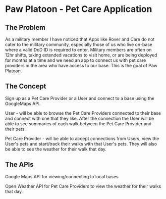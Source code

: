 # Paw Platoon - Pet Care Application

## The Problem

As a military member I have noticed that Apps like Rover and Care do not cater to the military community, especially those of us who live on-base where a valid DoD ID is required to enter.
Military members are often on 12hr shifts, taking extended vacations to visit home, or are being deployed for months at a time and we need an app to connect us with pet care providers in the area who have access to our base. This is the goal of Paw Platoon.

## The Concept

Sign up as a Pet Care Provider or a User and connect to a base using the GoogleMaps API. 

User - will be able to browse the Pet Care Providers connected to their base and connect with one that they like. After the connection the User will be able to see summaries of each walk between the Pet Care Provider and their pets.

Pet Care Provider - will be able to accept connections from Users, view the User's pets and start/track their walks with that User's pets. They will also be able to see the weather for their walk that day.

## The APIs

Google Maps API for viewing/connecting to local bases

Open Weather API for Pet Care Providers to view the weather for their walks that day. 
